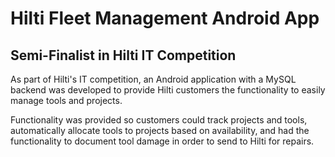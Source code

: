 # Hilti Fleet Management Android App
## Semi-Finalist in Hilti IT Competition

As part of Hilti's IT competition, an Android application with a MySQL backend was developed to provide Hilti customers the functionality to easily manage tools and projects.  

Functionality was provided so customers could track projects and tools, automatically allocate tools to projects based on availability, and had the functionality to document tool damage in order to send to Hilti for repairs.
